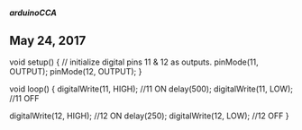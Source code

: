 ##### arduinoCCA


## May 24, 2017
void setup() {
  // initialize digital pins 11 & 12 as outputs.
  pinMode(11, OUTPUT);
  pinMode(12, OUTPUT);
}

void loop() {
  digitalWrite(11, HIGH);  //11 ON
  delay(500);
  digitalWrite(11, LOW);  //11 OFF

  digitalWrite(12, HIGH);  //12 ON
  delay(250);
  digitalWrite(12, LOW);  //12 OFF
}
